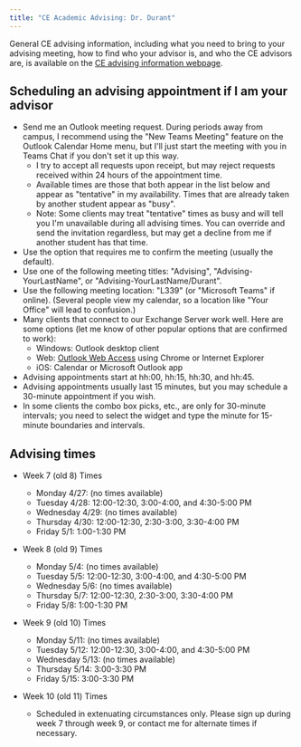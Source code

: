 ```yaml
---
title: "CE Academic Advising: Dr. Durant"
---
```


General CE advising information, including what you need to bring to your advising meeting, how to find who your advisor is, and who the CE advisors are, is available on the
[CE advising information webpage](./).

## Scheduling an advising appointment if I am your advisor

* Send me an Outlook meeting request. During periods away from campus, I recommend using the "New Teams Meeting" feature on the Outlook Calendar Home menu, but I'll just start the meeting with you in Teams Chat if you don't set it up this way.
  * I try to accept all requests upon receipt, but may reject requests received within 24 hours of the appointment time.
  * Available times are those that both appear in the list below and appear as "tentative" in my availability. Times that are already taken by another student appear as "busy".
  * Note: Some clients may treat "tentative" times as busy and will tell you I'm unavailable during all advising times. You can override and send the invitation regardless, but may get a decline from me if another student has that time.
* Use the option that requires me to confirm the meeting (usually the default).
* Use one of the following meeting titles: "Advising", "Advising-YourLastName", or "Advising-YourLastName/Durant".
* Use the following meeting location: "L339" (or "Microsoft Teams" if online). (Several people view my calendar, so a location like "Your Office" will lead to confusion.)
* Many clients that connect to our Exchange Server work well. Here are some options (let me know of other popular options that are confirmed to work):
  * Windows: Outlook desktop client
  * Web: [Outlook Web Access](https://outlook.com/owa/msoe.edu) using Chrome or Internet Explorer
  * iOS: Calendar or Microsoft Outlook app
* Advising appointments start at hh:00, hh:15, hh:30, and hh:45.
* Advising appointments usually last 15 minutes, but you may schedule a 30-minute appointment if you wish.
* In some clients the combo box picks, etc., are only for 30-minute intervals; you need to select the widget and type the minute for 15-minute boundaries and intervals.

## Advising times

* Week 7 (old 8) Times
  * Monday 4/27: (no times available)
  * Tuesday 4/28: 12:00-12:30, 3:00-4:00, and 4:30-5:00 PM
  * Wednesday 4/29: (no times available)
  * Thursday 4/30: 12:00-12:30, 2:30-3:00, 3:30-4:00 PM
  * Friday 5/1: 1:00-1:30 PM

* Week 8 (old 9) Times
  * Monday 5/4: (no times available)
  * Tuesday 5/5: 12:00-12:30, 3:00-4:00, and 4:30-5:00 PM
  * Wednesday 5/6: (no times available)
  * Thursday 5/7: 12:00-12:30, 2:30-3:00, 3:30-4:00 PM
  * Friday 5/8: 1:00-1:30 PM

* Week 9 (old 10) Times
  * Monday 5/11: (no times available)
  * Tuesday 5/12: 12:00-12:30, 3:00-4:00, and 4:30-5:00 PM
  * Wednesday 5/13: (no times available)
  * Thursday 5/14: 3:00-3:30 PM
  * Friday 5/15: 3:00-3:30 PM

* Week 10 (old 11) Times
  * Scheduled in extenuating circumstances only. Please sign up during week 7 through week 9, or contact me for alternate times if necessary.
